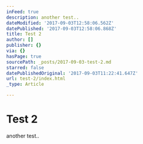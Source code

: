 ```yaml
---
inFeed: true
description: another test..
dateModified: '2017-09-03T12:58:06.562Z'
datePublished: '2017-09-03T12:58:06.868Z'
title: Test 2
author: []
publisher: {}
via: {}
hasPage: true
sourcePath: _posts/2017-09-03-test-2.md
starred: false
datePublishedOriginal: '2017-09-03T11:22:41.647Z'
url: test-2/index.html
_type: Article

---
```

# Test 2

another test..